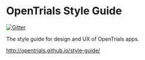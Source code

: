 # OpenTrials Style Guide

[![Gitter](https://img.shields.io/gitter/room/opentrials/chat.svg)](https://gitter.im/opentrials/chat)

The style guide for design and UX of OpenTrials apps.

http://opentrials.github.io/style-guide/
